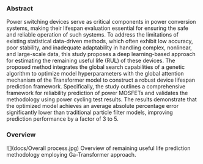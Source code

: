 ### Abstract 
Power switching devices serve as critical components in power conversion systems, making their lifespan evaluation essential for ensuring the safe and reliable operation of such systems. To address the limitations of existing statistical data-driven methods, which often exhibit low accuracy, poor stability, and inadequate adaptability in handling complex, nonlinear, and large-scale data, this study proposes a deep learning-based approach for estimating the remaining useful life (RUL) of these devices. The proposed method integrates the global search capabilities of a genetic algorithm to optimize model hyperparameters with the global attention mechanism of the Transformer model to construct a robust device lifespan prediction framework. Specifically, the study outlines a comprehensive framework for reliability prediction of power MOSFETs and validates the methodology using power cycling test results. The results demonstrate that the optimized model achieves an average absolute percentage error significantly lower than traditional particle filter models, improving prediction performance by a factor of 3 to 5.				


### Overview
![](docs/Overall process.jpg)
Overview of remaining useful life prediction methodology employing Ga-Transformer approach.
